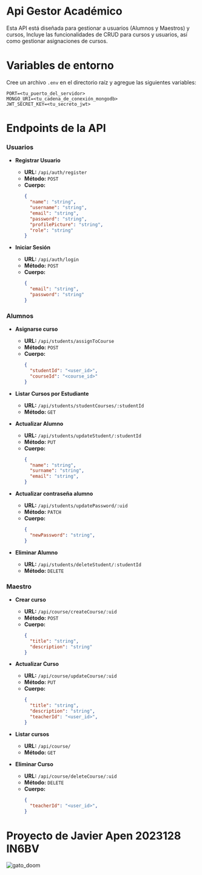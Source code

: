 # Api Gestor Académico
Esta API está diseñada para gestionar a usuarios (Alumnos y Maestros) y cursos, Incluye las funcionalidades de CRUD para cursos y usuarios, así como gestionar asignaciones de cursos.

# Variables de entorno
Cree un archivo `.env` en el directorio raíz y agregue las siguientes variables:

```
PORT=<tu_puerto_del_servidor>
MONGO_URI=<tu_cadena_de_conexión_mongodb>
JWT_SECRET_KEY=<tu_secreto_jwt>
```
# Endpoints de la API
### Usuarios

- **Registrar Usuario**
  - **URL:** `/api/auth/register`
  - **Método:** `POST`
  - **Cuerpo:**
    ```json
    {
      "name": "string",
      "username": "string",
      "email": "string",
      "password": "string",
      "profilePicture": "string",
      "role": "string"
    }
    ```

- **Iniciar Sesión**
  - **URL:** `/api/auth/login`
  - **Método:** `POST`
  - **Cuerpo:**
    ```json
    {
      "email": "string",
      "password": "string"
    }
    ```
### Alumnos
- **Asignarse curso**
  - **URL:** `/api/students/assignToCourse`
  - **Método:** `POST`
  - **Cuerpo:**
    ```json
    {
      "studentId": "<user_id>",
      "courseId": "<course_id>"
    }
    ```
- **Listar Cursos por Estudiante**
  - **URL:** `/api/students/studentCourses/:studentId`
  - **Método:** `GET`

- **Actualizar Alumno**
  - **URL:** `/api/students/updateStudent/:studentId`
  - **Método:** `PUT`
  - **Cuerpo:**
    ```json
    {
      "name": "string",
      "surname": "string",
      "email": "string",
    }
    ```
- **Actualizar contraseña alumno**
  - **URL:** `/api/students/updatePassword/:uid`
  - **Método:** `PATCH`
  - **Cuerpo:**
    ```json
    {
      "newPassword": "string",
    }
    ```
- **Eliminar Alumno**
  - **URL:** `/api/students/deleteStudent/:studentId`
  - **Método:** `DELETE`

 ### Maestro
 
- **Crear curso**
  - **URL:** `/api/course/createCourse/:uid`
  - **Método:** `POST`
  - **Cuerpo:**
    ```json
    {
      "title": "string",
      "description": "string"
    }
    ```
- **Actualizar Curso**
  - **URL:** `/api/course/updateCourse/:uid`
  - **Método:** `PUT`
  - **Cuerpo:**
    ```json
    {
      "title": "string",
      "description": "string",
      "teacherId": "<user_id>",
    }
    ```

- **Listar cursos**
  - **URL:** `/api/course/`
  - **Método:** `GET`

- **Eliminar Curso**
  - **URL:** `/api/course/deleteCourse/:uid`
  - **Método:** `DELETE`
  - **Cuerpo:**
    ```json
    {
      "teacherId": "<user_id>",
    }
    ```

# Proyecto de Javier Apen 2023128 IN6BV
![gato_doom](https://github.com/user-attachments/assets/7b7fe18c-bac4-4a4f-bf1b-d99076513df0)

